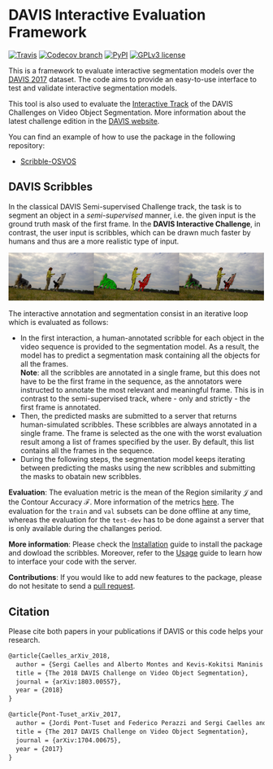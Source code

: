 # DAVIS Interactive Evaluation Framework


[![Travis](https://img.shields.io/travis/albertomontesg/davis-interactive.svg?style=for-the-badge)](https://travis-ci.org/albertomontesg/davis-interactive) [![Codecov branch](https://img.shields.io/codecov/c/github/albertomontesg/davis-interactive/master.svg?style=for-the-badge)](https://codecov.io/gh/albertomontesg/davis-interactive) [![PyPI](https://img.shields.io/pypi/v/davisinteractive.svg?style=for-the-badge)](https://pypi.org/project/davisinteractive/) [![GPLv3 license](https://img.shields.io/badge/License-GPL_v3-blue.svg?style=for-the-badge)](https://github.com/albertomontesg/davis-interactive/blob/master/LICENSE)

This is a framework to evaluate interactive segmentation models over the <a href="https://davischallenge.org/" target="_blank">DAVIS 2017</a> dataset. The code aims to provide an easy-to-use interface to test and validate interactive segmentation models.

This tool is also used to evaluate the [Interactive Track](challenge.md) of the DAVIS Challenges on Video Object Segmentation. More information about the latest challenge edition in the <a href="https://davischallenge.org/" target="_blank">DAVIS website</a>.

You can find an example of how to use the package in the following repository:

*  <a href="https://github.com/kmaninis/Scribble-OSVOS" target="_blank">Scribble-OSVOS</a>


## DAVIS Scribbles

In the classical DAVIS Semi-supervised Challenge track, the task is to segment an object in a *semi-supervised* manner, i.e. the given input is the ground truth mask of the first frame. In the **DAVIS Interactive Challenge**, in contrast, the user input is scribbles, which can be drawn much faster by humans and thus are a more realistic type of input. 

<div style="white-space: nowrap;">

<img src="docs/images/scribbles/dogs-jump-image.jpg" width="33.3%"/><img src="docs/images/scribbles/dogs-jump-scribble01.jpg" width="33.3%"/><img src="docs/images/scribbles/dogs-jump-scribble02.jpg" width="33.3%"/>

</div>

The interactive annotation and segmentation consist in an iterative loop which is evaluated as follows:

* In the first interaction, a human-annotated scribble for each object in the video sequence is provided to the segmentation model. As a result, the model has to predict a segmentation mask containing all the objects for all the frames. <br> **Note**: all the scribbles are annotated in a single frame, but this does not have to be the first frame in the sequence, as the annotators were instructed to annotate the most relevant and meaningful frame. This is in contrast to the semi-supervised track, where - only and strictly - the first frame is annotated.
* Then, the predicted masks are submitted to a server that returns human-simulated scribbles. These scribbles are always annotated in a single frame. The frame is selected as the one with the worst evaluation result among a list of frames specified by the user. By default, this list contains all the frames in the sequence.
* During the following steps, the segmentation model keeps iterating between predicting the masks using the new scribbles and submitting the masks to obatain new scribbles.

**Evaluation**: The evaluation metric is the mean of the Region similarity $\mathcal{J}$ and the Contour Accuracy $\mathcal{F}$. More information of the metrics <a href="https://www.cv-foundation.org/openaccess/content_cvpr_2016/papers/Perazzi_A_Benchmark_Dataset_CVPR_2016_paper.pdf" target="_blank">here</a>. The evaluation for the `train` and `val` subsets can be done offline at any time, whereas the evaluation for the `test-dev` has to be done against a server that is only available during the challanges period.

**More information**: Please check the [Installation](user_guide/installation.md) guide to install the package and dowload the scribbles. Moreover, refer to the [Usage](user_guide/usage.md) guide to learn how to interface your code with the server.

**Contributions**: If you would like to add new features to the package, please do not hesitate to send a [pull request](https://github.com/albertomontesg/davis-interactive/pulls).

## Citation

Please cite both papers in your publications if DAVIS or this code helps your research.

```tex
@article{Caelles_arXiv_2018,
  author = {Sergi Caelles and Alberto Montes and Kevis-Kokitsi Maninis and Yuhua Chen and Luc {Van Gool} and Federico Perazzi and Jordi Pont-Tuset},
  title = {The 2018 DAVIS Challenge on Video Object Segmentation},
  journal = {arXiv:1803.00557},
  year = {2018}
}
```

```latex
@article{Pont-Tuset_arXiv_2017,
  author = {Jordi Pont-Tuset and Federico Perazzi and Sergi Caelles and Pablo Arbel\'aez and Alexander Sorkine-Hornung and Luc {Van Gool}},
  title = {The 2017 DAVIS Challenge on Video Object Segmentation},
  journal = {arXiv:1704.00675},
  year = {2017}
}
```

